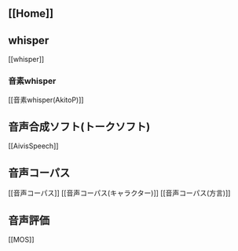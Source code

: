 
## [[Home]]

## whisper
[[whisper]]

### 音素whisper
[[音素whisper(AkitoP)]]

## 音声合成ソフト(トークソフト)
[[AivisSpeech]]


## 音声コーパス
[[音声コーパス]]
[[音声コーパス(キャラクター)]]
[[音声コーパス(方言)]]

## 音声評価
[[MOS]]